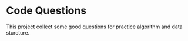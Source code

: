 # Code Questions
This project collect some good questions for practice algorithm and data sturcture.
